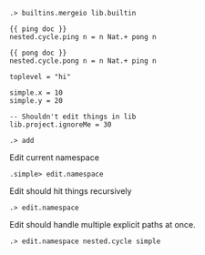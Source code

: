 ```ucm:hide
.> builtins.mergeio lib.builtin
```

```unison:hide
{{ ping doc }}
nested.cycle.ping n = n Nat.+ pong n

{{ pong doc }}
nested.cycle.pong n = n Nat.+ ping n

toplevel = "hi"

simple.x = 10
simple.y = 20

-- Shouldn't edit things in lib
lib.project.ignoreMe = 30
```

```ucm:hide
.> add
```

Edit current namespace

```ucm
.simple> edit.namespace
```

Edit should hit things recursively

```ucm
.> edit.namespace
```

Edit should handle multiple explicit paths at once.

```ucm
.> edit.namespace nested.cycle simple
```
